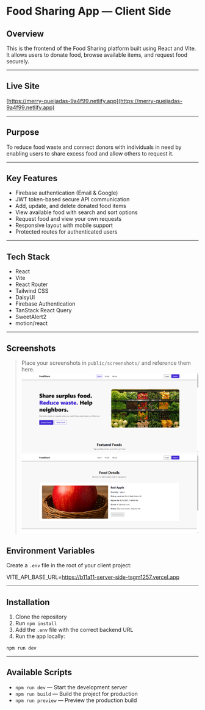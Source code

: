 # Food Sharing App — Client Side

## Overview
This is the frontend of the Food Sharing platform built using React and Vite. It allows users to donate food, browse available items, and request food securely.

---

## Live Site

[https://merry-queijadas-9a4f99.netlify.app](https://merry-queijadas-9a4f99.netlify.app)

---

## Purpose

To reduce food waste and connect donors with individuals in need by enabling users to share excess food and allow others to request it.

---

## Key Features

- Firebase authentication (Email & Google)
- JWT token-based secure API communication
- Add, update, and delete donated food items
- View available food with search and sort options
- Request food and view your own requests
- Responsive layout with mobile support
- Protected routes for authenticated users

---

## Tech Stack

- React
- Vite
- React Router
- Tailwind CSS
- DaisyUI
- Firebase Authentication
- TanStack React Query
- SweetAlert2
- motion/react

---

## Screenshots
> Place your screenshots in `public/screenshots/` and reference them here.
![Home](public/screenshots/home.png)
![Food Details](public/screenshots/food-details.png)

## Environment Variables

Create a `.env` file in the root of your client project:

VITE_API_BASE_URL=https://b11a11-server-side-tsgm1257.vercel.app

---

## Installation

1. Clone the repository
2. Run `npm install`
3. Add the `.env` file with the correct backend URL
4. Run the app locally:

```
npm run dev
```

---

## Available Scripts

- `npm run dev` — Start the development server
- `npm run build` — Build the project for production
- `npm run preview` — Preview the production build

